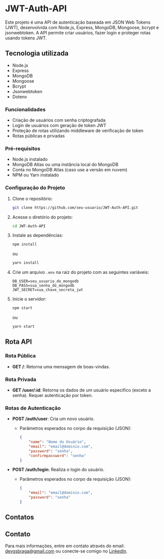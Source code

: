 # JWT-Auth-API

Este projeto é uma API de autenticação baseada em JSON Web Tokens (JWT), desenvolvida com Node.js, Express, MongoDB, Mongoose, bcrypt e jsonwebtoken. A API permite criar usuários, fazer login e proteger rotas usando tokens JWT.
## Tecnologia utilizada

- Node.js
- Express
- MongoDB
- Mongoose
- Bcrypt
- Jsonwebtoken
- Dotenv





### Funcionalidades

- Criação de usuários com senha criptografada
- Login de usuários com geração de token JWT
- Proteção de rotas utilizando middleware de verificação de token
- Rotas públicas e privadas

### Pré-requisitos

- Node.js instalado
- MongoDB Atlas ou uma instância local do MongoDB
- Conta no MongoDB Atlas (caso use a versão em nuvem)
- NPM ou Yarn instalado
### Configuração do Projeto

1. Clone o repositório:
    ```bash
    git clone https://github.com/seu-usuario/JWT-Auth-API.git
    ```

2. Acesse o diretório do projeto:
    ```bash
    cd JWT-Auth-API
    ```

3. Instale as dependências:
    ```bash
    npm install
    ```
    ou
    ```bash
    yarn install
    ```

4. Crie um arquivo `.env` na raiz do projeto com as seguintes variáveis:
    ```env
    DB_USER=seu_usuario_do_mongodb
    DB_PASS=sua_senha_do_mongodb
    JWT_SECRET=sua_chave_secreta_jwt
    ```

5. Inicie o servidor:
    ```bash
    npm start
    ```
    ou
    ```bash
    yarn start
    ```

## Rota API

### Rota Pública

- **GET /**: Retorna uma mensagem de boas-vindas.

### Rota Privada

- **GET /user/:id**: Retorna os dados de um usuário específico (exceto a senha). Requer autenticação por token.

### Rotas de Autenticação

- **POST /auth/user**: Cria um novo usuário.
    - Parâmetros esperados no corpo da requisição (JSON):
        ```json
        {
            "name": "Nome do Usuário",
            "email": "email@dominio.com",
            "password": "senha",
            "confirmpassword": "senha"
        }
        ```

- **POST /auth/login**: Realiza o login do usuário.
    - Parâmetros esperados no corpo da requisição (JSON):
        ```json
        {
            "email": "email@dominio.com",
            "password": "senha"
        }
        ```
## Contatos

## Contato

Para mais informações, entre em contato através do email: [devgsbraga@gmail.com](mailto:devgsbraga@gmail.com)
ou conecte-se comigo no [LinkedIn](https://www.linkedin.com/in/gabrielbraga-dev/).

